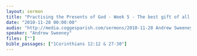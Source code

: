 ```yaml
---
layout: sermon
title: "Practising the Presents of God - Week 5 - The best gift of all."
date: "2010-11-28 00:00:00"
audio: "http://media.coggesparish.com/sermons/2010-11-28 Andrew Sweeney.mp3"
speaker: "Andrew Sweeney"
files: [""]
bible_passages: ["1Corinthians 12:12 & 27-30"]
---
```


